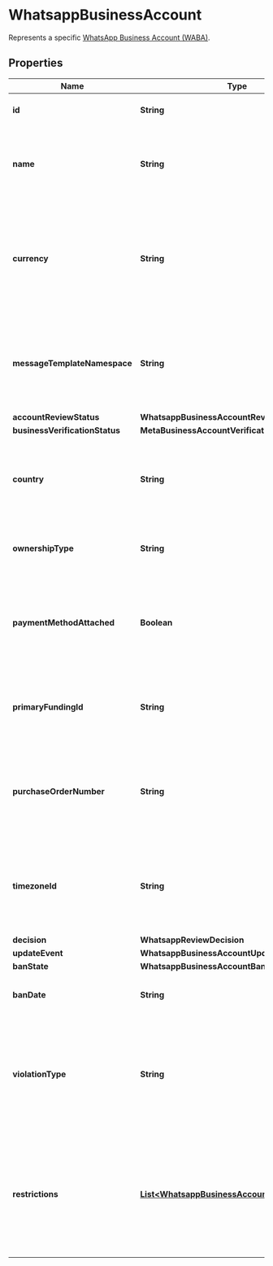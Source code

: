 

# WhatsappBusinessAccount

Represents a specific [WhatsApp Business Account (WABA)](https://www.facebook.com/business/help/1499554293524119).

## Properties

| Name | Type | Description | Notes |
|------------ | ------------- | ------------- | -------------|
|**id** | **String** | WhatApp Business Account ID. |  [optional] |
|**name** | **String** | User-friendly name to differentiate WhatsApp Business Accounts. |  [optional] |
|**currency** | **String** | The currency in which the payment transactions for the WhatsApp Business Account will be processed. |  [optional] |
|**messageTemplateNamespace** | **String** | Namespace string for the message templates that belong to the WhatsApp Business Account. |  [optional] |
|**accountReviewStatus** | **WhatsappBusinessAccountReviewStatus** |  |  [optional] |
|**businessVerificationStatus** | **MetaBusinessAccountVerificationStatus** |  |  [optional] |
|**country** | **String** | Country of the WhatsApp Business Account&#39;s owning Meta Business account. |  [optional] |
|**ownershipType** | **String** | Ownership type of the WhatsApp Business Account. |  [optional] |
|**paymentMethodAttached** | **Boolean** | Whether we have attached a payment method to the WhatsApp Business Account. |  [optional] |
|**primaryFundingId** | **String** | Primary funding ID for the WhatsApp Business Account paid service. |  [optional] |
|**purchaseOrderNumber** | **String** | The purchase order number supplied by the business for payment management purposes. |  [optional] |
|**timezoneId** | **String** | The timezone ID of the WhatsApp Business Account. See [Timezone IDs](https://developers.facebook.com/docs/marketing-api/reference/ad-account/timezone-ids). |  [optional] |
|**decision** | **WhatsappReviewDecision** |  |  [optional] |
|**updateEvent** | **WhatsappBusinessAccountUpdateEventEnum** |  |  [optional] |
|**banState** | **WhatsappBusinessAccountBanState** |  |  [optional] |
|**banDate** | **String** | The date when the WABA is banned. |  [optional] |
|**violationType** | **String** | Used to report violations imposed on the WABA. See also [WhatsApp Business Platform Policy Violations](https://developers.facebook.com/docs/whatsapp/overview/policy-enforcement/violations). |  [optional] |
|**restrictions** | [**List&lt;WhatsappBusinessAccountRestrictionInfo&gt;**](WhatsappBusinessAccountRestrictionInfo.md) | Used to report restrictions imposed on the WABA, when that WABA violates [WhatsApp Business Platform policies](https://developers.facebook.com/docs/whatsapp/overview/policy-enforcement). |  [optional] |



